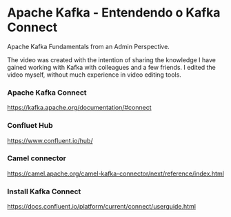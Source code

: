 # Apache Kafka - Entendendo o Kafka Connect
Apache Kafka Fundamentals from an Admin Perspective.

The video was created with the intention of sharing the knowledge I have gained working with Kafka with colleagues and a few friends.
I edited the video myself, without much experience in video editing tools.

### Apache Kafka Connect

 https://kafka.apache.org/documentation/#connect 


### Confluet Hub 

https://www.confluent.io/hub/

### Camel connector 
https://camel.apache.org/camel-kafka-connector/next/reference/index.html

### Install Kafka Connect

https://docs.confluent.io/platform/current/connect/userguide.html
